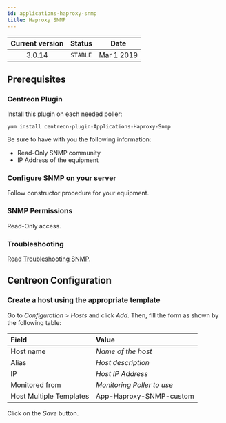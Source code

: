```yaml
---
id: applications-haproxy-snmp
title: Haproxy SNMP
---
```


| Current version | Status | Date |
| :-: | :-: | :-: |
| 3.0.14 | `STABLE` | Mar  1 2019 |

## Prerequisites

### Centreon Plugin

Install this plugin on each needed poller:

``` shell
yum install centreon-plugin-Applications-Haproxy-Snmp
```

Be sure to have with you the following information:

  - Read-Only SNMP community
  - IP Address of the equipment

### Configure SNMP on your server

Follow constructor procedure for your equipment.

### SNMP Permissions

Read-Only access.

### Troubleshooting

Read [Troubleshooting SNMP](https://documentation.centreon.com/docs/centreon-plugins/en/latest/user/guide.html#snmp).

## Centreon Configuration

### Create a host using the appropriate template

Go to *Configuration \> Hosts* and click *Add*. Then, fill the form as shown by the following table:

| Field                   | Value                      |
| :---------------------- | :------------------------- |
| Host name               | *Name of the host*         |
| Alias                   | *Host description*         |
| IP                      | *Host IP Address*          |
| Monitored from          | *Monitoring Poller to use* |
| Host Multiple Templates | App-Haproxy-SNMP-custom    |

Click on the *Save* button.

